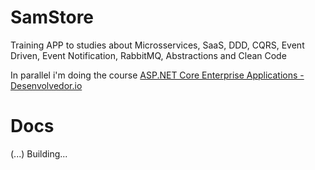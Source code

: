 # SamStore
Training APP to studies about Microsservices, SaaS, DDD, CQRS, Event Driven, Event Notification, RabbitMQ, Abstractions and Clean Code

In parallel i'm doing the course [ASP.NET Core Enterprise Applications - Desenvolvedor.io](https://desenvolvedor.io/curso-online-asp-net-core-enterprise-applications)

# Docs
(...) Building...
